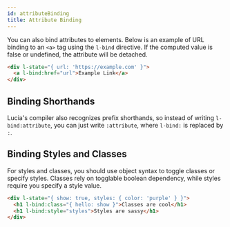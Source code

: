 ```yaml
---
id: attributeBinding
title: Attribute Binding
---
```


You can also bind attributes to elements. Below is an example of URL binding to an `<a>` tag using the `l-bind` directive. If the computed value is false or undefined, the attribute will be detached.

```html
<div l-state="{ url: 'https://example.com' }">
  <a l-bind:href="url">Example Link</a>
</div>
```

## Binding Shorthands

Lucia's compiler also recognizes prefix shorthands, so instead of writing `l-bind:attribute`, you can just write `:attribute`, where `l-bind:` is replaced by `:`.

## Binding Styles and Classes

For styles and classes, you should use object syntax to toggle classes or specify styles. Classes rely on togglable boolean dependency, while styles require you specify a style value.

```html
<div l-state="{ show: true, styles: { color: 'purple' } }">
  <h1 l-bind:class="{ hello: show }">Classes are cool</h1>
  <h1 l-bind:style="styles">Styles are sassy</h1>
</div>
```
